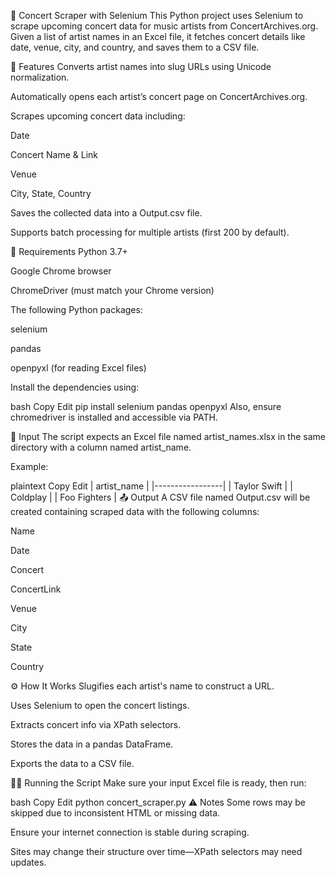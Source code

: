 🎵 Concert Scraper with Selenium
This Python project uses Selenium to scrape upcoming concert data for music artists from ConcertArchives.org. Given a list of artist names in an Excel file, it fetches concert details like date, venue, city, and country, and saves them to a CSV file.

🚀 Features
Converts artist names into slug URLs using Unicode normalization.

Automatically opens each artist’s concert page on ConcertArchives.org.

Scrapes upcoming concert data including:

Date

Concert Name & Link

Venue

City, State, Country

Saves the collected data into a Output.csv file.

Supports batch processing for multiple artists (first 200 by default).

🧰 Requirements
Python 3.7+

Google Chrome browser

ChromeDriver (must match your Chrome version)

The following Python packages:

selenium

pandas

openpyxl (for reading Excel files)

Install the dependencies using:

bash
Copy
Edit
pip install selenium pandas openpyxl
Also, ensure chromedriver is installed and accessible via PATH.

📁 Input
The script expects an Excel file named artist_names.xlsx in the same directory with a column named artist_name.

Example:

plaintext
Copy
Edit
| artist_name     |
|-----------------|
| Taylor Swift    |
| Coldplay        |
| Foo Fighters    |
📤 Output
A CSV file named Output.csv will be created containing scraped data with the following columns:

Name

Date

Concert

ConcertLink

Venue

City

State

Country

⚙️ How It Works
Slugifies each artist's name to construct a URL.

Uses Selenium to open the concert listings.

Extracts concert info via XPath selectors.

Stores the data in a pandas DataFrame.

Exports the data to a CSV file.

🏃‍♂️ Running the Script
Make sure your input Excel file is ready, then run:

bash
Copy
Edit
python concert_scraper.py
⚠️ Notes
Some rows may be skipped due to inconsistent HTML or missing data.

Ensure your internet connection is stable during scraping.

Sites may change their structure over time—XPath selectors may need updates.
